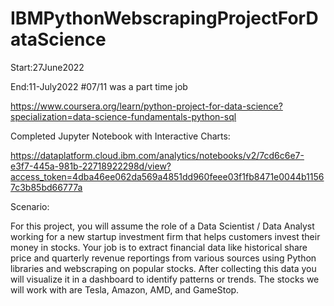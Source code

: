 # IBMPythonWebscrapingProjectForDataScience

Start:27June2022

End:11-July2022
#07/11 was a part time job

https://www.coursera.org/learn/python-project-for-data-science?specialization=data-science-fundamentals-python-sql

Completed Jupyter Notebook with Interactive Charts:

https://dataplatform.cloud.ibm.com/analytics/notebooks/v2/7cd6c6e7-e3f7-445a-981b-22718922298d/view?access_token=4dba46ee062da569a4851dd960feee03f1fb8471e0044b11567c3b85bd66777a

Scenario:

For this project, you will assume the role of a Data Scientist / Data Analyst working for a new startup investment firm that helps customers invest their money in stocks. Your job is to extract financial data like historical share price and quarterly revenue reportings from various sources using Python libraries and webscraping on popular stocks. After collecting this data you will visualize it in a dashboard to identify patterns or trends. The stocks we will work with are Tesla, Amazon, AMD, and GameStop.
